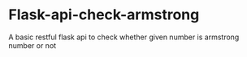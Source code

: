# Flask-api-check-armstrong
A basic restful flask api to check whether given number is armstrong number or not
